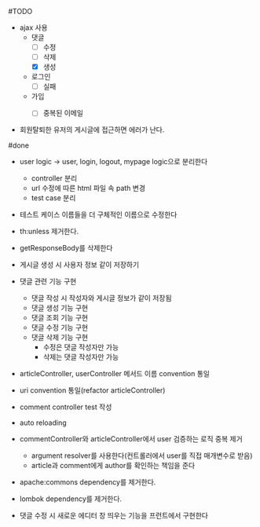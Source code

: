 #TODO    
- ajax 사용
    - 댓글
        - [ ] 수정
        - [ ] 삭제
        - [x] 생성
    - 로그인
        - [ ] 실패
    - 가입
        - [ ] 중복된 이메일



- 회원탈퇴한 유저의 게시글에 접근하면 에러가 난다.






#done
- user logic -> user, login, logout, mypage logic으로 분리한다
    - controller 분리
    - url 수정에 따른 html 파일 속 path 변경
    - test case 분리
- 테스트 케이스 이름들을 더 구체적인 이름으로 수정한다
- th:unless 제거한다.
- getResponseBody를 삭제한다
-  게시글 생성 시 사용자 정보 같이 저장하기
-  댓글 관련 기능 구현
    -  댓글 작성 시 작성자와 게시글 정보가 같이 저장됨
    -  댓글 생성 기능 구현
    -  댓글 조회 기능 구현
    -  댓글 수정 기능 구현
    -  댓글 삭제 기능 구현
        -  수정은 댓글 작성자만 가능
        -  삭제는 댓글 작성자만 가능

- articleController, userController 메서드 이름 convention 통일
- uri convention 통일(refactor articleController)
- comment controller test 작성
- auto reloading
- commentController와 articleController에서 user 검증하는 로직 중복 제거
    - argument resolver를 사용한다(컨트롤러에서 user를 직접 매개변수로 받음)
    - article과 comment에게 author를 확인하는 책임을 준다
- apache:commons dependency를 제거한다.
- lombok dependency를 제거한다.    
- 댓글 수정 시 새로운 에디터 창 띄우는 기능을 프런트에서 구현한다

